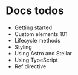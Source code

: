 # Docs todos

- Getting started
- Custom elements 101
- Lifecycle methods
- Styling
- Using Astro and Stellar
- Using TypeScript
- Ref directive
